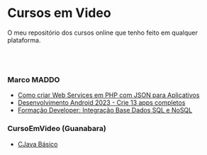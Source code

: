 # Cursos em Video

O meu repositório dos cursos online que tenho feito em qualquer plataforma.


<br><br>


### Marco MADDO
* [Como criar Web Services em PHP com JSON para Aplicativos](https://www.udemy.com/course/na-pratica-crie-web-services-em-php-para-aplicativos-mobile)
* [Desenvolvimento Android 2023 - Crie 13 apps completos](https://www.udemy.com/course/desenvolvimento-android-do-absoluto-zero-para-iniciantes)
* [Formação Developer: Integração Base Dados SQL e NoSQL](https://www.udemy.com/course/formacao-developer-integracao-com-banco-de-dados)
  

### CursoEmVideo (Guanabara)
* [CJava Básico](https://www.cursoemvideo.com/curso/java-basico)
